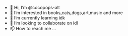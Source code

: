- 👋 Hi, I’m @cocopops-alt
- 👀 I’m interested in books,cats,dogs,art,music and more
- 🌱 I’m currently learning idk
- 💞️ I’m looking to collaborate on idl
- 📫 How to reach me ...

<!---
cocopops-alt/cocopops-alt is a ✨ special ✨ repository because its `README.md` (this file) appears on your GitHub profile.
You can click the Preview link to take a look at your changes.
--->
